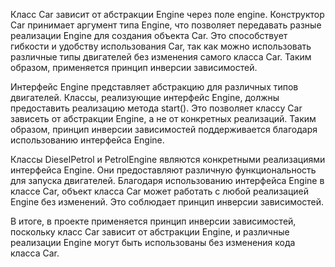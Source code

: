 Класс Car зависит от абстракции Engine через поле engine.
Конструктор Car принимает аргумент типа Engine,
что позволяет передавать разные реализации Engine для создания объекта Car.
Это способствует гибкости и удобству использования Car,
так как можно использовать различные типы двигателей без изменения самого класса Car.
Таким образом, применяется принцип инверсии зависимостей.

Интерфейс Engine представляет абстракцию для различных типов двигателей.
Классы, реализующие интерфейс Engine, должны предоставить реализацию метода start().
Это позволяет классу Car зависеть от абстракции Engine, а не от конкретных реализаций.
Таким образом, принцип инверсии зависимостей поддерживается благодаря использованию интерфейса Engine.

Классы DieselPetrol и PetrolEngine являются конкретными реализациями интерфейса Engine.
Они предоставляют различную функциональность для запуска двигателей.
Благодаря использованию интерфейса Engine в классе Car,
объект класса Car может работать с любой реализацией Engine без изменений.
Это соблюдает принцип инверсии зависимостей.

В итоге, в проекте применяется принцип инверсии зависимостей,
поскольку класс Car зависит от абстракции Engine,
и различные реализации Engine могут быть использованы без изменения кода класса Car.